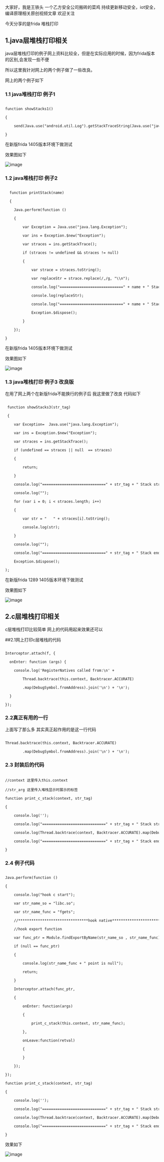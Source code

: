 大家好，我是王铁头 一个乙方安全公司搬砖的菜鸡
持续更新移动安全，iot安全，编译原理相关原创视频文章 欢迎关注

今天分享的是frida 堆栈打印

## 1.java层堆栈打印相关

java层堆栈打印的例子网上资料比较全，但是在实际应用的时候，因为frida版本的区别,会发现一些不便

所以这里我针对网上的两个例子做了一些改良。

网上的两个例子如下 

### 1.1 java堆栈打印 例子1

```

function showStacks1() 

{

    send(Java.use("android.util.Log").getStackTraceString(Java.use("java.lang.Exception").$new()));

}  

```

在新版frida 1405版本环境下做测试

效果图如下

![image](https://upload-images.jianshu.io/upload_images/25193798-70f53e0c2ceff859.jpg?imageMogr2/auto-orient/strip%7CimageView2/2/w/1240)

### 1.2 java堆栈打印 例子2

```

  function printStack(name) 

  {

    Java.perform(function () 

    {

        var Exception = Java.use("java.lang.Exception");

        var ins = Exception.$new("Exception");

        var straces = ins.getStackTrace();

        if (straces != undefined && straces != null) 

        {

            var strace = straces.toString();

            var replaceStr = strace.replace(/,/g, "\\n");

            console.log("=============================" + name + " Stack strat=======================");

            console.log(replaceStr);

            console.log("=============================" + name + " Stack end=======================\r\n");

            Exception.$dispose();

        }

    });

}

```

在新版frida 1405版本环境下做测试

效果图如下

![image](https://upload-images.jianshu.io/upload_images/25193798-2733951709a4113d.jpg?imageMogr2/auto-orient/strip%7CimageView2/2/w/1240)

### 1.3 java堆栈打印 例子3 改良版

在用了网上两个在新版frida不能换行的例子后 我这里做了改良 代码如下

```

 function showStacks3(str_tag) 

 {

    var Exception=  Java.use("java.lang.Exception");

    var ins = Exception.$new("Exception");

    var straces = ins.getStackTrace();

    if (undefined == straces || null  == straces) 

    {

        return;

    }

    console.log("=============================" + str_tag + " Stack strat=======================");

    console.log("");

    for (var i = 0; i < straces.length; i++)

    {

        var str = "   " + straces[i].toString();

        console.log(str);

    }

    console.log("");

    console.log("=============================" + str_tag + " Stack end=======================\r\n");

    Exception.$dispose();

);

```

在新版frida 1289 1405版本环境下做测试

效果图如下

![image](https://upload-images.jianshu.io/upload_images/25193798-6c336a309395f8bd.jpg?imageMogr2/auto-orient/strip%7CimageView2/2/w/1240)

## 2.c层堆栈打印相关

c层堆栈打印比较简单 网上的代码用起来效果还可以

##2.1网上打印c层堆栈的代码

```

Interceptor.attach(f, {

  onEnter: function (args) {

    console.log('RegisterNatives called from:\n' +

        Thread.backtrace(this.context, Backtracer.ACCURATE)

        .map(DebugSymbol.fromAddress).join('\n') + '\n');

  }

});

```

### 2.2真正有用的一行

上面写了那么多 其实真正起作用的是这一行代码

```

Thread.backtrace(this.context, Backtracer.ACCURATE)

        .map(DebugSymbol.fromAddress).join('\n') + '\n');

```

### 2.3 封装后的代码

```

//context 这里传入this.context

//str_arg 这里传入堆栈显示时展示的标签

function print_c_stack(context, str_tag)

{

    console.log('');

    console.log("=============================" + str_tag + " Stack strat=======================");       

    console.log(Thread.backtrace(context, Backtracer.ACCURATE).map(DebugSymbol.fromAddress).join('\n'));

    console.log("=============================" + str_tag + " Stack end  =======================");

}

```

### 2.4 例子代码

```

Java.perform(function () 

{

    console.log("hook c start");

    var str_name_so = "libc.so";

    var str_name_func = "fgets";

    //********************************hook native*********************************//

    //hook export function

    var func_ptr = Module.findExportByName(str_name_so , str_name_func);

    if (null == func_ptr)

    {

        console.log(str_name_func + " point is null");

        return;

    }

    Interceptor.attach(func_ptr, 

    {

        onEnter: function(args) 

        {

            print_c_stack(this.context, str_name_func);

        },

        onLeave:function(retval)

        {

        }

    });   

});

function print_c_stack(context, str_tag)

{

    console.log('');

    console.log("=============================" + str_tag + " Stack strat=======================");       

    console.log(Thread.backtrace(context, Backtracer.ACCURATE).map(DebugSymbol.fromAddress).join('\n'));

    console.log("=============================" + str_tag + " Stack end  =======================");

}

```

效果如下

![image](https://upload-images.jianshu.io/upload_images/25193798-7672456af5832c7d.jpg?imageMogr2/auto-orient/strip%7CimageView2/2/w/1240)

